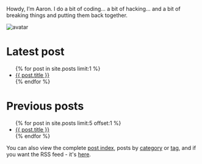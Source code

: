 Howdy, I’m Aaron. I do a bit of coding... a bit of hacking... and a bit of breaking things and putting them back together.

![avatar](https://avatars1.githubusercontent.com/u/29888436?s=460&u=03df457371669048031a735802c33b93d07a1f10&v=4)

# Latest post

<ul>
  {% for post in site.posts limit:1 %}
    <li>
      <a href="{{ post.url }}">{{ post.title }}</a>
    </li>
  {% endfor %}
</ul>

# Previous posts

<ul>
  {% for post in site.posts limit:5 offset:1 %}
    <li>
      <a href="{{ post.url }}">{{ post.title }}</a>
    </li>
  {% endfor %}
</ul>

You can also view the complete <a href="https://aaronpkelly.github.io/PostIndex.html">post index</a>, posts by <a href="https://aaronpkelly.github.io/Categories.html">category</a> or <a href="https://aaronpkelly.github.io/Tags.html">tag</a>, and if you want the RSS feed - it's [here](https://aaronpkelly.github.io/feed.xml).
